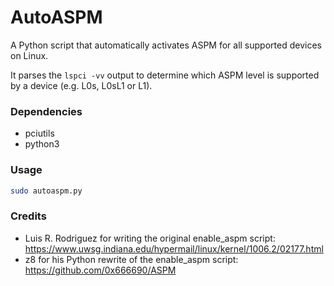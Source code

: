# AutoASPM

A Python script that automatically activates ASPM for all supported devices on Linux.

It parses the `lspci -vv` output to determine which ASPM level is supported by
a device (e.g. L0s, L0sL1 or L1).

### Dependencies

- pciutils
- python3

### Usage

```bash
sudo autoaspm.py
```

### Credits

- Luis R. Rodriguez for writing the original enable_aspm script:
  https://www.uwsg.indiana.edu/hypermail/linux/kernel/1006.2/02177.html
- z8 for his Python rewrite of the enable_aspm script: https://github.com/0x666690/ASPM
